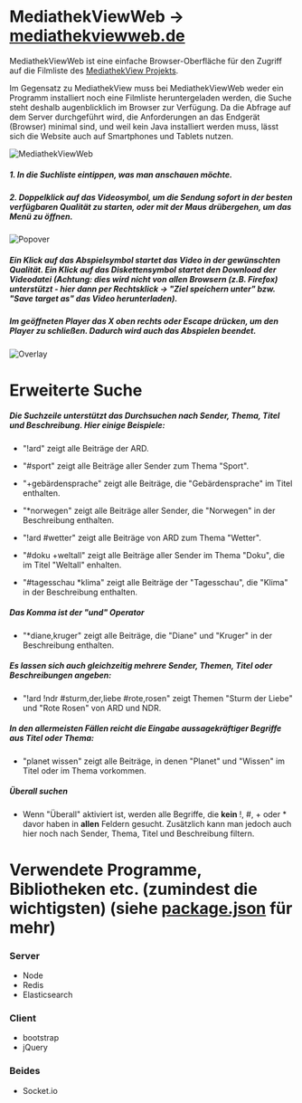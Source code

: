 # MediathekViewWeb → [mediathekviewweb.de](https://mediathekviewweb.de/)

MediathekViewWeb ist eine einfache Browser-Oberfläche für den Zugriff auf die Filmliste des [MediathekView Projekts](https://mediathekview.de/).

Im Gegensatz zu MediathekView muss bei MediathekViewWeb weder ein Programm installiert noch eine Filmliste heruntergeladen werden, die Suche steht deshalb augenblicklich im Browser zur Verfügung.
Da die Abfrage auf dem Server durchgeführt wird, die Anforderungen an das Endgerät (Browser) minimal sind, und weil kein Java installiert werden muss, lässt sich die Website auch auf Smartphones und Tablets nutzen.

![MediathekViewWeb](https://abload.de/img/mediathekviewwebnqrq7.png)


##### 1. In die Suchliste eintippen, was man anschauen möchte.
##### 2. Doppelklick auf das Videosymbol, um die Sendung sofort in der besten verfügbaren Qualität zu starten, oder mit der Maus drübergehen, um das Menü zu öffnen.

![Popover](https://abload.de/img/popoverx1ojl.png)
##### Ein Klick auf das Abspielsymbol startet das Video in der gewünschten Qualität. Ein Klick auf das Diskettensymbol startet den Download der Videodatei *(Achtung: dies wird nicht von allen Browsern (z.B. Firefox) unterstützt - hier dann per Rechtsklick -> "Ziel speichern unter" bzw. "Save target as" das Video herunterladen)*.


##### Im geöffneten Player das X oben rechts oder Escape drücken, um den Player zu schließen. Dadurch wird auch das Abspielen beendet. 
![Overlay](https://abload.de/img/videooverlayzxqh9.png)



# Erweiterte Suche
##### Die Suchzeile unterstützt das Durchsuchen nach Sender, Thema, Titel und Beschreibung. Hier einige Beispiele:

- "!ard" zeigt alle Beiträge der ARD.

- "#sport" zeigt alle Beiträge aller Sender zum Thema "Sport".

- "+gebärdensprache" zeigt alle Beiträge, die "Gebärdensprache" im Titel enthalten.

- "\*norwegen" zeigt alle Beiträge aller Sender, die "Norwegen" in der Beschreibung enthalten.

- "!ard #wetter" zeigt alle Beiträge von ARD zum Thema "Wetter".

- "#doku +weltall" zeigt alle Beiträge aller Sender im Thema "Doku", die im Titel "Weltall" enhalten.

- "#tagesschau \*klima" zeigt alle Beiträge der "Tagesschau", die "Klima" in der Beschreibung enthalten.


##### Das Komma ist der "und" Operator

- "\*diane,kruger" zeigt alle Beiträge, die "Diane" und "Kruger" in der Beschreibung enthalten.

##### Es lassen sich auch gleichzeitig mehrere Sender, Themen, Titel oder Beschreibungen angeben:

- "!ard !ndr #sturm,der,liebe #rote,rosen" zeigt Themen "Sturm der Liebe" und "Rote Rosen" von ARD und NDR.

##### In den *allermeisten* Fällen reicht die Eingabe aussagekräftiger Begriffe aus Titel oder Thema:

- "planet wissen" zeigt alle Beiträge, in denen "Planet" und "Wissen" im Titel oder im Thema vorkommen.

##### Überall suchen

- Wenn "Überall" aktiviert ist, werden alle Begriffe, die **kein** !, #, + oder * davor haben in **allen** Feldern gesucht. Zusätzlich kann man jedoch auch hier noch nach Sender, Thema, Titel und Beschreibung filtern.



# Verwendete Programme, Bibliotheken etc. (zumindest die wichtigsten) (siehe [package.json](https://github.com/mediathekview/mediathekviewweb/blob/master/package.json) für mehr)
### Server
- Node
- Redis
- Elasticsearch

### Client
- bootstrap
- jQuery

### Beides
- Socket.io
